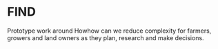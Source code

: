 # FIND
Prototype work around Howhow can we reduce complexity for farmers, growers and land owners as they plan, research and make decisions.
